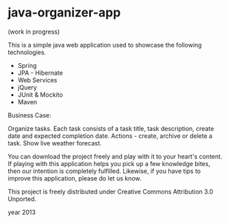 java-organizer-app
===========================

(work in progress)

This is a simple java web application used to showcase the following technologies.  

- Spring
- JPA - Hibernate
- Web Services
- jQuery
- JUnit & Mockito
- Maven

Business Case:

Organize tasks.  Each task consists of a task title, task description, create date and expected completion date.
Actions - create, archive or delete a task.  Show live weather forecast. 


You can download the project freely and play with it to your heart's content.  If playing with this application helps you pick up a few knowledge bites, 
then our intention is completely fulfilled.  Likewise, if you have tips to improve this application, please do let us know.

This project is freely distributed under Creative Commons Attribution 3.0 Unported.

year 2013
